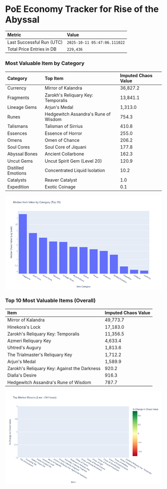 # PoE Economy Tracker for Rise of the Abyssal

<!-- START_MAINTENANCE -->
| Metric | Value |
|:---|:---|
| Last Successful Run (UTC) | `2025-10-11 05:47:06.111022` |
| Total Price Entries in DB | `229,436` |

<!-- END_MAINTENANCE -->

<!-- START_DATAFRAME_DEBUG -->
<!-- END_DATAFRAME_DEBUG -->

<!-- START_CATEGORY_ANALYSIS -->
### Most Valuable Item by Category
| Category | Top Item | Imputed Chaos Value |
| :--- | :--- | :--- |
| Currency | Mirror of Kalandra | 36,827.2 |
| Fragments | Zarokh's Reliquary Key: Temporalis | 13,841.1 |
| Lineage Gems | Arjun's Medal | 1,313.0 |
| Runes | Hedgewitch Assandra's Rune of Wisdom | 754.3 |
| Talismans | Talisman of Sirrius | 410.8 |
| Essences | Essence of Horror | 255.0 |
| Omens | Omen of Chance | 206.2 |
| Soul Cores | Soul Core of Jiquani | 177.8 |
| Abyssal Bones | Ancient Collarbone | 162.3 |
| Uncut Gems | Uncut Spirit Gem (Level 20) | 120.9 |
| Distilled Emotions | Concentrated Liquid Isolation | 10.2 |
| Catalysts | Reaver Catalyst | 1.0 |
| Expedition | Exotic Coinage | 0.1 |


![Category Analysis Chart](charts/category_analysis.png)
<!-- END_ANALYSIS -->

<!-- START_ANALYSIS -->
### Top 10 Most Valuable Items (Overall)
| Item | Imputed Chaos Value |
| :--- | :--- |
| Mirror of Kalandra | 49,773.7 |
| Hinekora's Lock | 17,183.0 |
| Zarokh's Reliquary Key: Temporalis | 11,356.5 |
| Azmeri Reliquary Key | 4,633.4 |
| Uhtred's Augury | 1,813.6 |
| The Trialmaster's Reliquary Key | 1,712.2 |
| Arjun's Medal | 1,589.9 |
| Zarokh's Reliquary Key: Against the Darkness | 920.2 |
| Dialla's Desire | 916.3 |
| Hedgewitch Assandra's Rune of Wisdom | 787.7 |


![Market Movers Chart](charts/market_movers.png)
<!-- END_ANALYSIS -->
